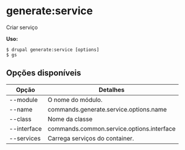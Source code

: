 # generate:service
Criar serviço

**Uso:**
```
$ drupal generate:service [options]
$ gs  
```

## Opções disponíveis
Opção | Detalhes
-------|-------------
--module | O nome do módulo.
--name | commands.generate.service.options.name
--class | Nome da classe
--interface | commands.common.service.options.interface
--services | Carrega serviços do container.
